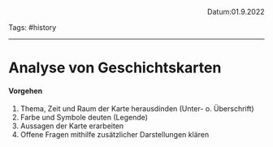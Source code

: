 <p align="right">Datum:01.9.2022</p>

Tags: #history 

---
# Analyse von Geschichtskarten
#### Vorgehen
1. Thema, Zeit und Raum der Karte  herausdinden (Unter- o. Überschrift)
2. Farbe und Symbole deuten (Legende)
3. Aussagen der Karte erarbeiten
4. Offene Fragen mithilfe zusätzlicher Darstellungen klären